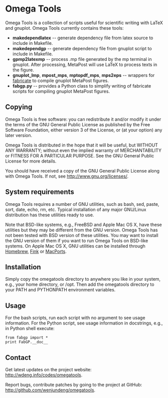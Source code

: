 Omega Tools
===========

Omega Tools is a collection of scripts useful for scientific writing with LaTeX
and gnuplot.  Omega Tools currently contains these tools:

+ **makedependlatex** -- generate dependency file from latex source to include
in Makefile.
+ **makedependgp** -- generate dependency file from gnuplot script to include
in Makefile.
+ **gpmp2latexmp** -- process .mp file generated by the mp terminal in gnuplot.
After processing, MetaPost will use LaTeX to process texts in the figure.
+ **gnuplot_lmp**, **mpost_mps**, **mptopdf_mps**, **mps2eps** -- wrappers for
[fabricate](https://code.google.com/p/fabricate/) to compile gnuplot MetaPost
figures.
+ **fabgp.py** -- provides a Python class to simplify writing of fabricate
scripts for compiling gnuplot MetaPost figures.

Copying
-------

Omega Tools is free software: you can redistribute it and/or modify
it under the terms of the GNU General Public License as published by
the Free Software Foundation, either version 3 of the License, or
(at your option) any later version.

Omega Tools is distributed in the hope that it will be useful,
but WITHOUT ANY WARRANTY; without even the implied warranty of
MERCHANTABILITY or FITNESS FOR A PARTICULAR PURPOSE.  See the
GNU General Public License for more details.

You should have received a copy of the GNU General Public License
along with Omega Tools.  If not, see <http://www.gnu.org/licenses/>.

System requirements
-------------------

Omega Tools requires a number of GNU utilities, such as bash, sed, paste, sort,
date, echo, rm, etc.  Typical installation of any major GNU/Linux distribution
has these utilities ready to use.

Note that BSD-like systems, e.g., FreeBSD and Apple Mac OS X, have these
utilities but they may be different from the GNU version.  Omega Tools has not
been tested with BSD version of these utilities.  You may want to install the
GNU version of them if you want to run Omega Tools on BSD-like systems.  On
Apple Mac OS X, GNU utilities can be installed through
[Homebrew](http://mxcl.github.com/homebrew/),
[Fink](http://www.finkproject.org/) or [MacPorts](http://www.macports.org/).

Installation
------------

Simply copy the omegatools directory to anywhere you like in your system, e.g.,
your home directory, or /opt.  Then add the omegatools directory to your PATH
and PYTHONPATH environment variables.

Usage
-----

For the bash scripts, run each script with no argument to see usage
information.  For the Python script, see usage information in docstrings, e.g.,
in Python shell execute:

	from fabgp import *
	print FabGP.__doc__


Contact
-------

Get latest updates on the project website:
<http://wdeng.info/codes/omegatools>.

Report bugs, contribute patches by going to the project at GitHub:
<http://github.com/wenjundeng/omegatools>.

